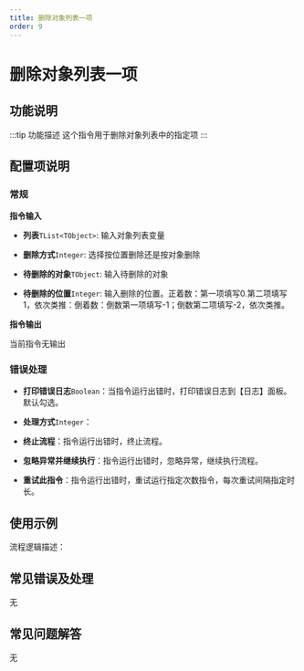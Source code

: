 ```yaml
---
title: 删除对象列表一项
order: 9
---
```


# 删除对象列表一项

## 功能说明

:::tip 功能描述
这个指令用于删除对象列表中的指定项
:::

## 配置项说明

### 常规

**指令输入**

- **列表**`TList<TObject>`: 输入对象列表变量

- **删除方式**`Integer`: 选择按位置删除还是按对象删除

- **待删除的对象**`TObject`: 输入待删除的对象

- **待删除的位置**`Integer`: 输入删除的位置。正着数：第一项填写0.第二项填写1，依次类推：倒着数：倒数第一项填写-1；倒数第二项填写-2，依次类推。


**指令输出**

当前指令无输出

### 错误处理

- **打印错误日志**`Boolean`：当指令运行出错时，打印错误日志到【日志】面板。默认勾选。

- **处理方式**`Integer`：

 - **终止流程**：指令运行出错时，终止流程。

 - **忽略异常并继续执行**：指令运行出错时，忽略异常，继续执行流程。

 - **重试此指令**：指令运行出错时，重试运行指定次数指令，每次重试间隔指定时长。

## 使用示例

流程逻辑描述：

## 常见错误及处理

无

## 常见问题解答

无

